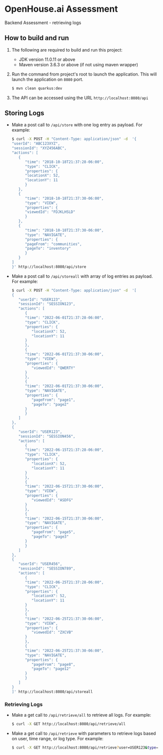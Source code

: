 # OpenHouse.ai Assessment

Backend Assessment - retrieving logs

## How to build and run

1. The following are required to build and run this project:

   - JDK version 11.0.11 or above
   - Maven version 3.6.3 or above (if not using maven wrapper)

2. Run the command from project's root to launch the application. This will launch the application on `8080` port.

   ```bash
   $ mvn clean quarkus:dev
   ```

3. The API can be accessed using the URL `http://localhost:8080/api`

## Storing Logs

- Make a post call to `/api/store` with one log entry as payload. For example:

  ```bash
  $ curl -X POST -H "Content-Type: application/json" -d  '{
  "userId": "ABC123XYZ",
  "sessionId": "XYZ456ABC",
  "actions": [
     {
        "time": "2018-10-18T21:37:28-06:00",
        "type": "CLICK",
        "properties": {
        "locationX": 52,
        "locationY": 11
        }
     },
     {
        "time": "2018-10-18T21:37:30-06:00",
        "type": "VIEW",
        "properties": {
        "viewedId": "FDJKLHSLD"
        }
     },
     {
        "time": "2018-10-18T21:37:30-06:00",
        "type": "NAVIGATE",
        "properties": {
        "pageFrom": "communities",
        "pageTo": "inventory"
        }
     }
  ]
  }' http://localhost:8080/api/store
  ```

- Make a post call to `/api/storeall` with array of log entries as payload. For example:

  ```bash
  $ curl -X POST -H "Content-Type: application/json" -d  '[
  {
     "userId": "USER123",
     "sessionId": "SESSION123",
     "actions": [
        {
        "time": "2022-06-01T21:37:28-06:00",
        "type": "CLICK",
        "properties": {
           "locationX": 52,
           "locationY": 11
        }
        },
        {
        "time": "2022-06-01T21:37:30-06:00",
        "type": "VIEW",
        "properties": {
           "viewedId": "QWERTY"
        }
        },
        {
        "time": "2022-06-01T21:37:30-06:00",
        "type": "NAVIGATE",
        "properties": {
           "pageFrom": "page1",
           "pageTo": "page2"
        }
        }
     ]
  },
  {
     "userId": "USER123",
     "sessionId": "SESSION456",
     "actions": [
        {
        "time": "2022-06-15T21:37:28-06:00",
        "type": "CLICK",
        "properties": {
           "locationX": 52,
           "locationY": 11
        }
        },
        {
        "time": "2022-06-15T21:37:30-06:00",
        "type": "VIEW",
        "properties": {
           "viewedId": "ASDFG"
        }
        },
        {
        "time": "2022-06-15T21:37:30-06:00",
        "type": "NAVIGATE",
        "properties": {
           "pageFrom": "page5",
           "pageTo": "page3"
        }
        }
     ]
  },
  {
     "userId": "USER456",
     "sessionId": "SESSION789",
     "actions": [
        {
        "time": "2022-06-25T21:37:28-06:00",
        "type": "CLICK",
        "properties": {
           "locationX": 52,
           "locationY": 11
        }
        },
        {
        "time": "2022-06-25T21:37:30-06:00",
        "type": "VIEW",
        "properties": {
           "viewedId": "ZXCVB"
        }
        },
        {
        "time": "2022-06-25T21:37:30-06:00",
        "type": "NAVIGATE",
        "properties": {
           "pageFrom": "page8",
           "pageTo": "page12"
        }
        }
     ]
  }
  ]' http://localhost:8080/api/storeall
  ```

### Retrieving Logs

- Make a get call to `/api/retrieve/all` to retrieve all logs. For example:

  ```bash
  $ curl -X GET http://localhost:8080/api/retrieve/all
  ```

- Make a get call to `/api/retrieve` with parameters to retrieve logs based on user, time range, or log type. For example:

  ```bash
  $ curl -X GET http://localhost:8080/api/retrieve?user=USER123&type=NAVIGATE&startTime=2022-06-01T21:37:30-06:00&endTime=2022-06-25T21:37:28-06:00
  ```
